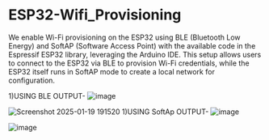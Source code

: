 # ESP32-Wifi_Provisioning
We enable Wi-Fi provisioning on the ESP32 using BLE (Bluetooth Low Energy) and SoftAP (Software Access Point) with the available code in the Espressif ESP32 library, leveraging the Arduino IDE. This setup allows users to connect to the ESP32 via BLE to provision Wi-Fi credentials, while the ESP32 itself runs in SoftAP mode to create a local network for configuration.


1)USING BLE
OUTPUT-
![image](https://github.com/user-attachments/assets/2094c3ff-0e76-46a7-ac1d-39a9c8c38f05)

![Screenshot 2025-01-19 191520](https://github.com/user-attachments/assets/11a868d3-d6c8-418f-b736-0c9e5c0f9717)
1)USING SoftAp
OUTPUT-
![image](https://github.com/user-attachments/assets/fe7aea9a-333c-4a28-8f28-7e1dccee49b4)

![image](https://github.com/user-attachments/assets/eefb4368-fa14-492b-8e86-e41d5a07ad92)


